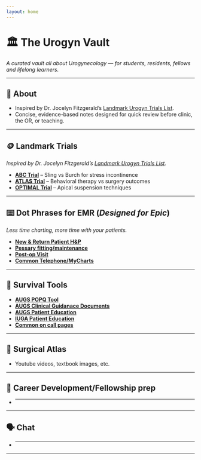 ```yaml
---
layout: home
---
```


# 🏛️ The Urogyn Vault

_A curated vault all about Urogynecology — for students, residents, fellows and lifelong learners._

---

## 👋 About
- Inspired by Dr. Jocelyn Fitzgerald’s [Landmark Urogyn Trials List](https://example.com).
- Concise, evidence-based notes designed for quick review before clinic, the OR, or teaching.

---

## 🪙 Landmark Trials
*Inspired by Dr. Jocelyn Fitzgerald’s [Landmark Urogyn Trials List](https://landmark-urogyn-trials.glide.page/dl/d0a5f4).*
- [**ABC Trial**](#) – Sling vs Burch for stress incontinence  
- [**ATLAS Trial**](#) – Behavioral therapy vs surgery outcomes  
- [**OPTIMAL Trial**](#) – Apical suspension techniques  

---

## ⌨️ Dot Phrases for EMR (*Designed for Epic*)
*Less time charting, more time with your patients.*
- [**New & Return Patient H&P**](#)  
- [**Pessary fitting/maintenance**](#)  
- [**Post-op Visit**](#)  
- [**Common Telephone/MyCharts**](#)  

---

## 🧰 Survival Tools
- [**AUGS POPQ Tool**](https://pop-q.netlify.app/)
- [**AUGS Clinical Guidanace Documents**](https://www.augs.org/clinical-patient-resources/clinical-guidance-documents/)
- [**AUGS Patient Education**](https://www.voicesforpfd.org/resources/fact-sheets-and-downloads/)
- [**IUGA Patient Education**](https://www.yourpelvicfloor.org/conditions/)
- [**Common on call pages**](#)
  
---

## 🦴 Surgical Atlas
- Youtube videos, textbook images, etc.
---

## 🚀 Career Development/Fellowship prep
- ***
  
---

## 🗣️ Chat
- ***

---
